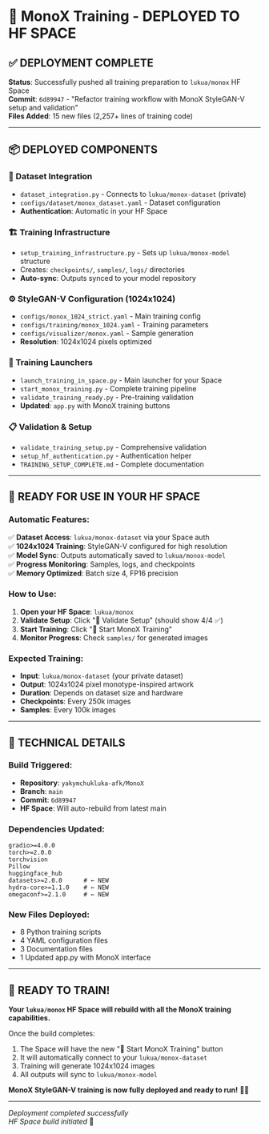 # 🚀 MonoX Training - DEPLOYED TO HF SPACE

## ✅ DEPLOYMENT COMPLETE

**Status**: Successfully pushed all training preparation to `lukua/monox` HF Space  
**Commit**: `6d89947` - "Refactor training workflow with MonoX StyleGAN-V setup and validation"  
**Files Added**: 15 new files (2,257+ lines of training code)

---

## 📦 DEPLOYED COMPONENTS

### 🔗 Dataset Integration
- `dataset_integration.py` - Connects to `lukua/monox-dataset` (private)
- `configs/dataset/monox_dataset.yaml` - Dataset configuration
- **Authentication**: Automatic in your HF Space

### 🏗️ Training Infrastructure  
- `setup_training_infrastructure.py` - Sets up `lukua/monox-model` structure
- Creates: `checkpoints/`, `samples/`, `logs/` directories
- **Auto-sync**: Outputs synced to your model repository

### ⚙️ StyleGAN-V Configuration (1024x1024)
- `configs/monox_1024_strict.yaml` - Main training config
- `configs/training/monox_1024.yaml` - Training parameters
- `configs/visualizer/monox.yaml` - Sample generation
- **Resolution**: 1024x1024 pixels optimized

### 🚀 Training Launchers
- `launch_training_in_space.py` - Main launcher for your Space
- `start_monox_training.py` - Complete training pipeline
- `validate_training_ready.py` - Pre-training validation
- **Updated**: `app.py` with MonoX training buttons

### 📋 Validation & Setup
- `validate_training_setup.py` - Comprehensive validation
- `setup_hf_authentication.py` - Authentication helper
- `TRAINING_SETUP_COMPLETE.md` - Complete documentation

---

## 🎯 READY FOR USE IN YOUR HF SPACE

### Automatic Features:
✅ **Dataset Access**: `lukua/monox-dataset` via your Space auth  
✅ **1024x1024 Training**: StyleGAN-V configured for high resolution  
✅ **Model Sync**: Outputs automatically saved to `lukua/monox-model`  
✅ **Progress Monitoring**: Samples, logs, and checkpoints  
✅ **Memory Optimized**: Batch size 4, FP16 precision  

### How to Use:
1. **Open your HF Space**: `lukua/monox`
2. **Validate Setup**: Click "🧪 Validate Setup" (should show 4/4 ✅)
3. **Start Training**: Click "🎨 Start MonoX Training" 
4. **Monitor Progress**: Check `samples/` for generated images

### Expected Training:
- **Input**: `lukua/monox-dataset` (your private dataset)
- **Output**: 1024x1024 pixel monotype-inspired artwork
- **Duration**: Depends on dataset size and hardware
- **Checkpoints**: Every 250k images
- **Samples**: Every 100k images

---

## 🔧 TECHNICAL DETAILS

### Build Triggered:
- **Repository**: `yakymchukluka-afk/MonoX`
- **Branch**: `main` 
- **Commit**: `6d89947`
- **HF Space**: Will auto-rebuild from latest main

### Dependencies Updated:
```
gradio>=4.0.0
torch>=2.0.0
torchvision
Pillow
huggingface_hub
datasets>=2.0.0      # ← NEW
hydra-core>=1.1.0    # ← NEW  
omegaconf>=2.1.0     # ← NEW
```

### New Files Deployed:
- 8 Python training scripts
- 4 YAML configuration files  
- 3 Documentation files
- 1 Updated app.py with MonoX interface

---

## 🎉 READY TO TRAIN!

**Your `lukua/monox` HF Space will rebuild with all the MonoX training capabilities.**

Once the build completes:
1. The Space will have the new "🎨 Start MonoX Training" button
2. It will automatically connect to your `lukua/monox-dataset`
3. Training will generate 1024x1024 images
4. All outputs will sync to `lukua/monox-model`

**MonoX StyleGAN-V training is now fully deployed and ready to run!** 🎨✨

---

*Deployment completed successfully*  
*HF Space build initiated* 🚀